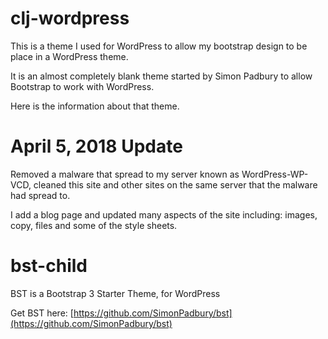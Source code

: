 clj-wordpress
=========
This is a theme I used for WordPress to allow my bootstrap design to be place in a WordPress theme. 

It is an almost completely blank theme started by Simon Padbury to allow Bootstrap to work with WordPress.

Here is the information about that theme.

April 5, 2018 Update
=========
Removed a malware that spread to my server known as WordPress-WP-VCD, cleaned this site and other sites on the same server that the malware had spread to.

I add a blog page and updated many aspects of the site including: images, copy, files and some of the style sheets.


bst-child
=========
  
BST is a Bootstrap 3 Starter Theme, for WordPress
  
Get BST here: [https://github.com/SimonPadbury/bst](https://github.com/SimonPadbury/bst)
